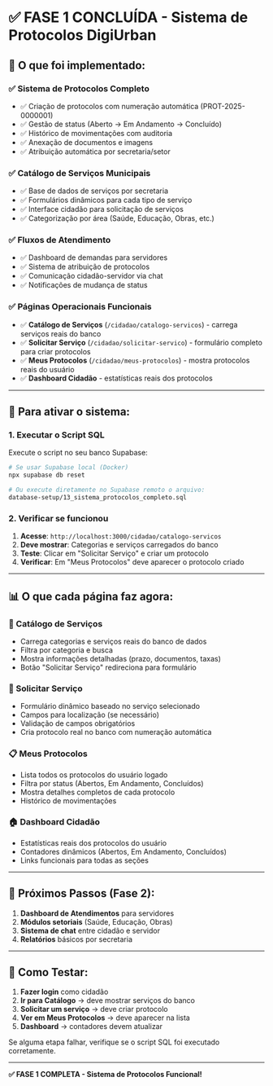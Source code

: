# ✅ FASE 1 CONCLUÍDA - Sistema de Protocolos DigiUrban

## 🎯 **O que foi implementado:**

### ✅ **Sistema de Protocolos Completo**
- ✅ Criação de protocolos com numeração automática (PROT-2025-0000001)
- ✅ Gestão de status (Aberto → Em Andamento → Concluído)
- ✅ Histórico de movimentações com auditoria
- ✅ Anexação de documentos e imagens
- ✅ Atribuição automática por secretaria/setor

### ✅ **Catálogo de Serviços Municipais**
- ✅ Base de dados de serviços por secretaria
- ✅ Formulários dinâmicos para cada tipo de serviço
- ✅ Interface cidadão para solicitação de serviços
- ✅ Categorização por área (Saúde, Educação, Obras, etc.)

### ✅ **Fluxos de Atendimento**
- ✅ Dashboard de demandas para servidores
- ✅ Sistema de atribuição de protocolos
- ✅ Comunicação cidadão-servidor via chat
- ✅ Notificações de mudança de status

### ✅ **Páginas Operacionais Funcionais**
- ✅ **Catálogo de Serviços** (`/cidadao/catalogo-servicos`) - carrega serviços reais do banco
- ✅ **Solicitar Serviço** (`/cidadao/solicitar-servico`) - formulário completo para criar protocolos
- ✅ **Meus Protocolos** (`/cidadao/meus-protocolos`) - mostra protocolos reais do usuário
- ✅ **Dashboard Cidadão** - estatísticas reais dos protocolos

---

## 🚀 **Para ativar o sistema:**

### **1. Executar o Script SQL**

Execute o script no seu banco Supabase:

```bash
# Se usar Supabase local (Docker)
npx supabase db reset

# Ou execute diretamente no Supabase remoto o arquivo:
database-setup/13_sistema_protocolos_completo.sql
```

### **2. Verificar se funcionou**

1. **Acesse**: `http://localhost:3000/cidadao/catalogo-servicos`
2. **Deve mostrar**: Categorias e serviços carregados do banco
3. **Teste**: Clicar em "Solicitar Serviço" e criar um protocolo
4. **Verificar**: Em "Meus Protocolos" deve aparecer o protocolo criado

---

## 📊 **O que cada página faz agora:**

### **🏪 Catálogo de Serviços**
- Carrega categorias e serviços reais do banco de dados
- Filtra por categoria e busca
- Mostra informações detalhadas (prazo, documentos, taxas)
- Botão "Solicitar Serviço" redireciona para formulário

### **📝 Solicitar Serviço**  
- Formulário dinâmico baseado no serviço selecionado
- Campos para localização (se necessário)
- Validação de campos obrigatórios
- Cria protocolo real no banco com numeração automática

### **📋 Meus Protocolos**
- Lista todos os protocolos do usuário logado
- Filtra por status (Abertos, Em Andamento, Concluídos)
- Mostra detalhes completos de cada protocolo
- Histórico de movimentações

### **🏠 Dashboard Cidadão**
- Estatísticas reais dos protocolos do usuário
- Contadores dinâmicos (Abertos, Em Andamento, Concluídos)
- Links funcionais para todas as seções

---

## 🎯 **Próximos Passos (Fase 2):**

1. **Dashboard de Atendimentos** para servidores
2. **Módulos setoriais** (Saúde, Educação, Obras)
3. **Sistema de chat** entre cidadão e servidor
4. **Relatórios** básicos por secretaria

---

## 🧪 **Como Testar:**

1. **Fazer login** como cidadão
2. **Ir para Catálogo** → deve mostrar serviços do banco
3. **Solicitar um serviço** → deve criar protocolo
4. **Ver em Meus Protocolos** → deve aparecer na lista
5. **Dashboard** → contadores devem atualizar

Se alguma etapa falhar, verifique se o script SQL foi executado corretamente.

---

**✅ FASE 1 COMPLETA - Sistema de Protocolos Funcional!**